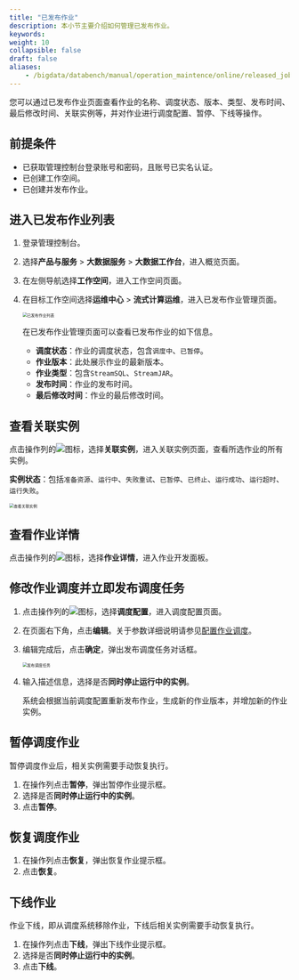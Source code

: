 ```yaml
---
title: "已发布作业"
description: 本小节主要介绍如何管理已发布作业。 
keywords: 
weight: 10
collapsible: false
draft: false
aliases:
    - /bigdata/databench/manual/operation_maintence/online/released_job/
---
```


您可以通过已发布作业页面查看作业的名称、调度状态、版本、类型、发布时间、最后修改时间、关联实例等，并对作业进行调度配置、暂停、下线等操作。

## 前提条件

- 已获取管理控制台登录账号和密码，且账号已实名认证。
- 已创建工作空间。
- 已创建并发布作业。

## 进入已发布作业列表

1. 登录管理控制台。
2. 选择**产品与服务** > **大数据服务** > **大数据工作台**，进入概览页面。
3. 在左侧导航选择**工作空间**，进入工作空间页面。
4. 在目标工作空间选择**运维中心** > **流式计算运维**，进入已发布作业管理页面。

   <img src="/bigdata/databench/_images/released_job_list.png" alt="已发布作业列表" style="zoom:50%;" />

   在已发布作业管理页面可以查看已发布作业的如下信息。
      
   - **调度状态**：作业的调度状态，包含`调度中`、`已暂停`。
   - **作业版本**：此处展示作业的最新版本。
   - **作业类型**：包含`StreamSQL`、`StreamJAR`。
   - **发布时间**：作业的发布时间。
   - **最后修改时间**：作业的最后修改时间。

## 查看关联实例

点击操作列的![](/bigdata/databench/_images/icon_more_cluster.png)图标，选择**关联实例**，进入关联实例页面，查看所选作业的所有实例。

**实例状态**：包括`准备资源`、`运行中`、`失败重试`、`已暂停`、`已终止`、`运行成功`、`运行超时`、`运行失败`。

<img src="/bigdata/databench/_images/job_instance01.png" alt="查看关联实例" style="zoom:50%;" />

## 查看作业详情

点击操作列的![](/bigdata/databench/_images/icon_more_cluster.png)图标，选择**作业详情**，进入作业开发面板。

## 修改作业调度并立即发布调度任务

1. 点击操作列的![](/bigdata/databench/_images/icon_more_cluster.png)图标，选择**调度配置**，进入调度配置页面。
2. 在页面右下角，点击**编辑**。关于参数详细说明请参见[配置作业调度](../../data_development/job/scheduling_job)。
3. 编辑完成后，点击**确定**，弹出发布调度任务对话框。

   <img src="/bigdata/databench/_images/republish_job.png" alt="发布调度任务" style="zoom:50%;" />

4. 输入描述信息，选择是否**同时停止运行中的实例**。
   
   系统会根据当前调度配置重新发布作业，生成新的作业版本，并增加新的作业实例。

## 暂停调度作业

暂停调度作业后，相关实例需要手动恢复执行。

1. 在操作列点击**暂停**，弹出暂停作业提示框。
2. 选择是否**同时停止运行中的实例**。
3. 点击**暂停**。

## 恢复调度作业

1. 在操作列点击**恢复**，弹出恢复作业提示框。
2. 点击**恢复**。

## 下线作业

作业下线，即从调度系统移除作业，下线后相关实例需要手动恢复执行。

1. 在操作列点击**下线**，弹出下线作业提示框。
2. 选择是否**同时停止运行中的实例**。
3. 点击**下线**。


